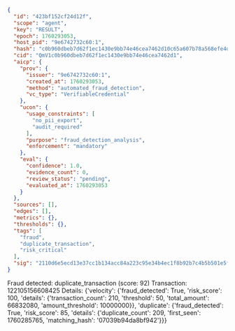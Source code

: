 ```json
{
  "id": "423bf152cf24d12f",
  "scope": "agent",
  "key": "RESULT",
  "epoch": 1760293053,
  "host_pid": "9e6742732c60:1",
  "hash": "c0b960dbeb7d62f1ec1430e9bb74e46cea7462d10c65a607b78a568efe4dc17f",
  "cid": "QmV1c0b960dbeb7d62f1ec1430e9bb74e46cea7462d1",
  "aicp": {
    "prov": {
      "issuer": "9e6742732c60:1",
      "created_at": 1760293053,
      "method": "automated_fraud_detection",
      "vc_type": "VerifiableCredential"
    },
    "ucon": {
      "usage_constraints": [
        "no_pii_export",
        "audit_required"
      ],
      "purpose": "fraud_detection_analysis",
      "enforcement": "mandatory"
    },
    "eval": {
      "confidence": 1.0,
      "evidence_count": 0,
      "review_status": "pending",
      "evaluated_at": 1760293053
    }
  },
  "sources": [],
  "edges": [],
  "metrics": {},
  "thresholds": {},
  "tags": [
    "fraud",
    "duplicate_transaction",
    "risk_critical"
  ],
  "sig": "2110d6e5ecd13e37cc1b134acc84a223c95e34b4ec1f8b92b7c4b5b501e5f217"
}
```

Fraud detected: duplicate_transaction (score: 92)
Transaction: 122105156608425
Details: {'velocity': {'fraud_detected': True, 'risk_score': 100, 'details': {'transaction_count': 210, 'threshold': 50, 'total_amount': 66832080, 'amount_threshold': 10000000}}, 'duplicate': {'fraud_detected': True, 'risk_score': 85, 'details': {'duplicate_count': 209, 'first_seen': 1760285765, 'matching_hash': '07039b94da8bf942'}}}